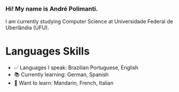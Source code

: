 ### Hi! My name is André Polimanti.

I am currently studying Computer Science at Universidade Federal de Uberlândia (UFU). 

# Languages Skills
- ✅ Languages I speak: Brazilian Portuguese, English  
- 📚 Currently learning: German, Spanish  
- 🎯 Want to learn: Mandarin, French, Italian
